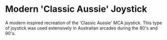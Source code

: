 # Modern 'Classic Aussie' Joystick
A modern inspired recreation of the 'Classic Aussie' MCA joystick.   This type of joystick was used extensively in Australian arcades during the 80's and 90's.
